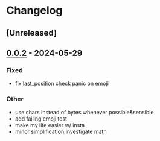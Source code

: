 # Changelog

## [Unreleased]

## [0.0.2](https://github.com/SichangHe/fmtm_ytmimi_markdown_fmt/compare/v0.0.1...v0.0.2) - 2024-05-29

### Fixed
- fix last_position check panic on emoji

### Other
- use chars instead of bytes whenever possible&sensible
- add failing emoji test
- make my life easier w/ insta
- minor simplification;investigate math
